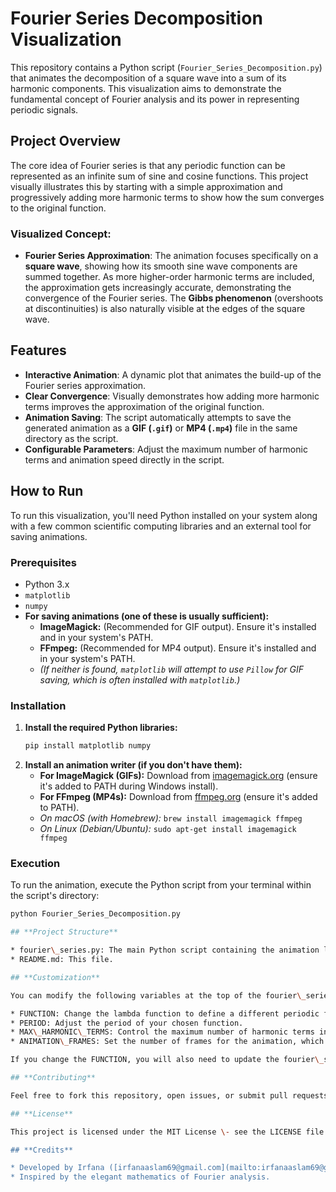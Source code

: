 # **Fourier Series Decomposition Visualization**

This repository contains a Python script (`Fourier_Series_Decomposition.py`) that animates the decomposition of a square wave into a sum of its harmonic components. This visualization aims to demonstrate the fundamental concept of Fourier analysis and its power in representing periodic signals.

## **Project Overview**

The core idea of Fourier series is that any periodic function can be represented as an infinite sum of sine and cosine functions. This project visually illustrates this by starting with a simple approximation and progressively adding more harmonic terms to show how the sum converges to the original function.

### **Visualized Concept:**

* **Fourier Series Approximation**: The animation focuses specifically on a **square wave**, showing how its smooth sine wave components are summed together. As more higher-order harmonic terms are included, the approximation gets increasingly accurate, demonstrating the convergence of the Fourier series. The **Gibbs phenomenon** (overshoots at discontinuities) is also naturally visible at the edges of the square wave.

## **Features**

* **Interactive Animation**: A dynamic plot that animates the build-up of the Fourier series approximation.
* **Clear Convergence**: Visually demonstrates how adding more harmonic terms improves the approximation of the original function.
* **Animation Saving**: The script automatically attempts to save the generated animation as a **GIF (`.gif`)** or **MP4 (`.mp4`)** file in the same directory as the script.
* **Configurable Parameters**: Adjust the maximum number of harmonic terms and animation speed directly in the script.

## **How to Run**

To run this visualization, you'll need Python installed on your system along with a few common scientific computing libraries and an external tool for saving animations.

### **Prerequisites**

* Python 3.x
* `matplotlib`
* `numpy`
* **For saving animations (one of these is usually sufficient):**
    * **ImageMagick:** (Recommended for GIF output). Ensure it's installed and in your system's PATH.
    * **FFmpeg:** (Recommended for MP4 output). Ensure it's installed and in your system's PATH.
    * *(If neither is found, `matplotlib` will attempt to use `Pillow` for GIF saving, which is often installed with `matplotlib`.)*

### **Installation**

1.  **Install the required Python libraries:**
    ```bash
    pip install matplotlib numpy
    ```
2.  **Install an animation writer (if you don't have them):**
    * **For ImageMagick (GIFs):** Download from [imagemagick.org](https://imagemagick.org/) (ensure it's added to PATH during Windows install).
    * **For FFmpeg (MP4s):** Download from [ffmpeg.org](https://ffmpeg.org/) (ensure it's added to PATH).
    * *On macOS (with Homebrew):* `brew install imagemagick ffmpeg`
    * *On Linux (Debian/Ubuntu):* `sudo apt-get install imagemagick ffmpeg`

### **Execution**

To run the animation, execute the Python script from your terminal within the script's directory:

```bash
python Fourier_Series_Decomposition.py

## **Project Structure**

* fourier\_series.py: The main Python script containing the animation logic and Fourier series calculation for a square wave.  
* README.md: This file.

## **Customization**

You can modify the following variables at the top of the fourier\_series.py script to experiment with the visualization:

* FUNCTION: Change the lambda function to define a different periodic function.  
* PERIOD: Adjust the period of your chosen function.  
* MAX\_HARMONIC\_TERMS: Control the maximum number of harmonic terms included in the approximation.  
* ANIMATION\_FRAMES: Set the number of frames for the animation, which affects its speed and smoothness.

If you change the FUNCTION, you will also need to update the fourier\_series\_square\_wave function to calculate the correct Fourier coefficients (a\_0, a\_n, b\_n) for your new function.

## **Contributing**

Feel free to fork this repository, open issues, or submit pull requests. Contributions to add new functions, improve the animation, or enhance the code are highly welcome\!

## **License**

This project is licensed under the MIT License \- see the LICENSE file for details (you might want to add a LICENSE file if you don't have one).

## **Credits**

* Developed by Irfana ([irfanaaslam69@gmail.com](mailto:irfanaaslam69@gmail.com))  
* Inspired by the elegant mathematics of Fourier analysis.

